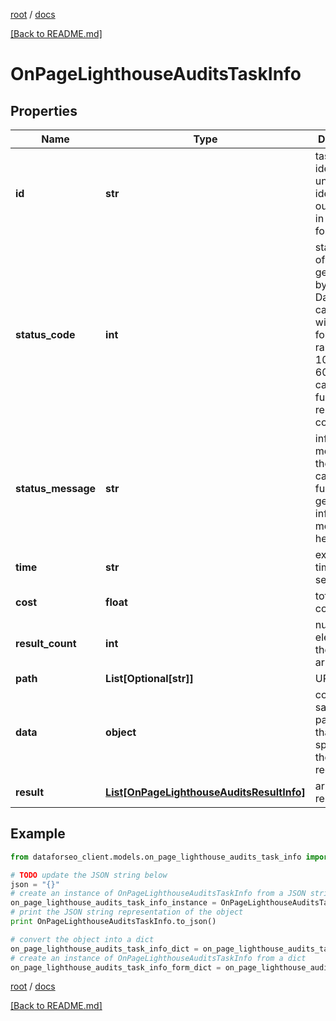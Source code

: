 [root](./../ "root") / [docs](./ "docs")

[[Back to README.md]](./../README.md "[Back to README.md]")

# OnPageLighthouseAuditsTaskInfo

## Properties

Name | Type | Description | Notes
------------ | ------------- | ------------- | -------------
**id** | **str** | task identifier unique task identifier in our system in the UUID format | [optional]
**status_code** | **int** | status code of the task generated by DataForSEO, can be within the following range: 10000-60000 you can find the full list of the response codes here | [optional]
**status_message** | **str** | informational message of the task you can find the full list of general informational messages here | [optional]
**time** | **str** | execution time, seconds | [optional]
**cost** | **float** | total tasks cost, USD | [optional]
**result_count** | **int** | number of elements in the result array | [optional]
**path** | **List[Optional[str]]** | URL path | [optional]
**data** | **object** | contains the same parameters that you specified in the POST request | [optional]
**result** | [**List[OnPageLighthouseAuditsResultInfo]**](OnPageLighthouseAuditsResultInfo.md) | array of results | [optional]

## Example

```python
from dataforseo_client.models.on_page_lighthouse_audits_task_info import OnPageLighthouseAuditsTaskInfo

# TODO update the JSON string below
json = "{}"
# create an instance of OnPageLighthouseAuditsTaskInfo from a JSON string
on_page_lighthouse_audits_task_info_instance = OnPageLighthouseAuditsTaskInfo.from_json(json)
# print the JSON string representation of the object
print OnPageLighthouseAuditsTaskInfo.to_json()

# convert the object into a dict
on_page_lighthouse_audits_task_info_dict = on_page_lighthouse_audits_task_info_instance.to_dict()
# create an instance of OnPageLighthouseAuditsTaskInfo from a dict
on_page_lighthouse_audits_task_info_form_dict = on_page_lighthouse_audits_task_info.from_dict(on_page_lighthouse_audits_task_info_dict)
```

  

[root](./../ "root") / [docs](./ "docs")

[[Back to README.md]](./../README.md "[Back to README.md]")